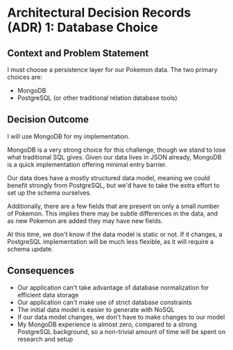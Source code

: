 # Architectural Decision Records (ADR) 1: Database Choice

## Context and Problem Statement

I must choose a persistence layer for our Pokemon data. The two primary choices are:

* MongoDB
* PostgreSQL (or other traditional relation database tools)

## Decision Outcome

I will use MongoDB for my implementation.

MongoDB is a very strong choice for this challenge, though we stand to lose what traditional SQL gives.
Given our data lives in JSON already, MongoDB is a quick implementation offering minimal entry barrier.

Our data does have a mostly structured data model, meaning we could benefit strongly from PostgreSQL, but we'd have to take
the extra effort to set up the schema ourselves.

Additionally, there are a few fields that are present on only a small number of Pokemon.
This implies there may be subtle differences in the data, and as new Pokemon are added they may have new fields.

At this time, we don't know if the data model is static or not.
If it changes, a PostgreSQL implementation will be much less flexible, as it will require a schema update.

## Consequences

* Our application can't take advantage of database normalization for efficient data storage
* Our application can't make use of strict database constraints
* The initial data model is easier to generate with NoSQL
* If our data model changes, we don't have to make changes to our model
* My MongoDB experience is almost zero, compared to a strong PostgreSQL background, so a non-trivial amount of time will be spent on research and setup
